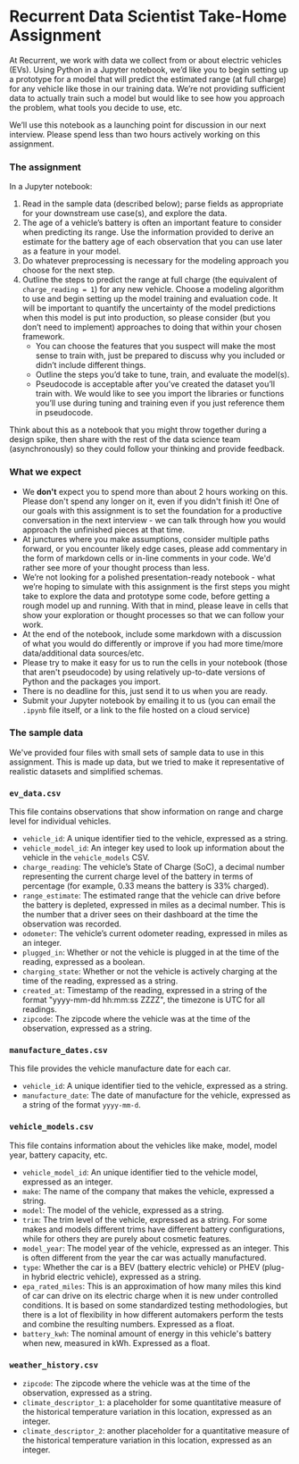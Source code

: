 # Recurrent Data Scientist Take-Home Assignment

At Recurrent, we work with data we collect from or about electric vehicles
(EVs). Using Python in a Jupyter notebook, we’d like you to begin setting 
up a prototype for a model that will predict the estimated range
(at full charge) for any vehicle like those in our training data. We’re not 
providing sufficient data to actually train such a model but would like to 
see how you approach the problem, what tools you decide to use, etc. 

We’ll use this notebook as a launching point for discussion in our next interview. 
Please spend less than two hours actively working on this assignment.

### The assignment
In a Jupyter notebook:

1. Read in the sample data (described below); parse fields as appropriate for your 
   downstream use case(s), and explore the data.
2. The age of a vehicle’s battery is often an important feature to consider when 
   predicting its range. Use the information provided to derive an estimate for the 
   battery age of each observation that you can use later as a feature in your model.
3. Do whatever preprocessing is necessary for the modeling approach you choose for 
   the next step.
4. Outline the steps to predict the range at full charge (the equivalent of 
   `charge_reading = 1`) for any new vehicle. Choose a modeling algorithm to use and 
   begin setting up the model training and evaluation code. It will be important to
   quantify the uncertainty of the model predictions when this model is put into production,
   so please consider (but you don’t need to implement) approaches to doing that within
   your chosen framework.
    - You can choose the features that you suspect will make the most sense to train with, 
      just be prepared to discuss why you included or didn’t include different things.
    - Outline the steps you’d take to tune, train, and evaluate the model(s). 
    - Pseudocode is acceptable after you’ve created the dataset you’ll train with. We would like to
      see you import the libraries or functions you’ll use during tuning and training even
      if you just reference them in pseudocode.

Think about this as a notebook that you might throw together during a design spike, then 
share with the rest of the data science team (asynchronously) so they could follow your 
thinking and provide feedback.

### What we expect
- We **don't** expect you to spend more than about 2 hours working on this. Please don't spend any longer
  on it, even if you didn't finish it! One of our goals with this assignment is to set the 
  foundation for a productive conversation in the next interview - we can talk through how you
  would approach the unfinished pieces at that time.
- At junctures where you make assumptions, consider multiple paths forward, or you encounter 
  likely edge cases, please add commentary in the form of markdown cells or in-line comments
  in your code. We'd rather see more of your thought process than less.
- We’re not looking for a polished presentation-ready notebook - what we’re hoping to simulate
  with this assignment is the first steps you might take to explore the data and prototype 
  some code, before getting a rough model up and running.  With that in mind, please leave 
  in cells that show your exploration or thought processes so that we can follow your work. 
- At the end of the notebook, include some markdown with a discussion of what you would do 
  differently or improve if you had more time/more data/additional data sources/etc.
- Please try to make it easy for us to run the cells in your notebook (those that aren't 
  pseudocode) by using relatively up-to-date versions of Python and the packages
  you import.
- There is no deadline for this, just send it to us when you are ready.
- Submit your Jupyter notebook by emailing it to us (you can email the `.ipynb` file itself,
  or a link to the file hosted on a cloud service)

### The sample data
We've provided four files with small sets of sample data to use in this assignment. 
This is made up data, but we tried to make it representative of realistic datasets and 
simplified schemas.

### `ev_data.csv`
This file contains observations that show information on range and charge level
for individual vehicles.
- `vehicle_id`: A unique identifier tied to the vehicle, expressed as a
  string.
- `vehicle_model_id`: An integer key used to look up information about the vehicle 
  in the `vehicle_models` CSV.
- `charge_reading`: The vehicle’s State of Charge (SoC), a decimal number
  representing the current charge level of the battery in terms of percentage
  (for example, 0.33 means the battery is 33% charged).
- `range_estimate`: The estimated range that the vehicle can drive before the
  battery is depleted, expressed in miles as a decimal number. This is the number
  that a driver sees on their dashboard at the time the observation was recorded.
- `odometer`: The vehicle’s current odometer reading, expressed in miles as an
  integer.
- `plugged_in`: Whether or not the vehicle is plugged in at the time of the
  reading, expressed as a boolean.
- `charging_state`: Whether or not the vehicle is actively charging at the time of
  the reading, expressed as a string.
- `created_at`: Timestamp of the reading, expressed in a string of the format
  "yyyy-mm-dd hh:mm:ss ZZZZ", the timezone is UTC for all readings.
- `zipcode`: The zipcode where the vehicle was at the time of the observation,
   expressed as a string.

### `manufacture_dates.csv`
This file provides the vehicle manufacture date for each car.
- `vehicle_id`: A unique identifier tied to the vehicle, expressed as a
  string.
- `manufacture_date`: The date of manufacture for the vehicle, expressed as a string 
  of the format `yyyy-mm-d`.

### `vehicle_models.csv`
This file contains information about the vehicles like make, model, model year,
battery capacity, etc.
- `vehicle_model_id`: An unique identifier tied to the vehicle model, expressed as an integer.
- `make`: The name of the company that makes the vehicle, expressed a string.
- `model`: The model of the vehicle, expressed as a string.
- `trim`: The trim level of the vehicle, expressed as a string. For some makes and models 
  different trims have different battery configurations, while for others they are purely 
  about cosmetic features.
- `model_year`: The model year of the vehicle, expressed as an integer. This is often 
  different from the year the car was actually manufactured.
- `type`: Whether the car is a BEV (battery electric vehicle) or PHEV 
  (plug-in hybrid electric vehicle), expressed as a string.
- `epa_rated_miles`: This is an approximation of how many miles this kind of car can drive 
  on its electric charge when it is new under controlled conditions. It is based on some 
  standardized testing methodologies,
  but there is a lot of flexibility in how different automakers perform the tests and combine
  the resulting numbers. Expressed as a float.
- `battery_kwh`: The nominal amount of energy in this vehicle's battery when new, measured in
  kWh. Expressed as a float.

### `weather_history.csv`
- `zipcode`: The zipcode where the vehicle was at the time of the observation,
   expressed as a string.
- `climate_descriptor_1`: a placeholder for some quantitative measure of the historical 
  temperature variation in this location, expressed as an integer.
- `climate_descriptor_2`: another placeholder for a quantitative measure of the historical 
  temperature variation in this location, expressed as an integer.
